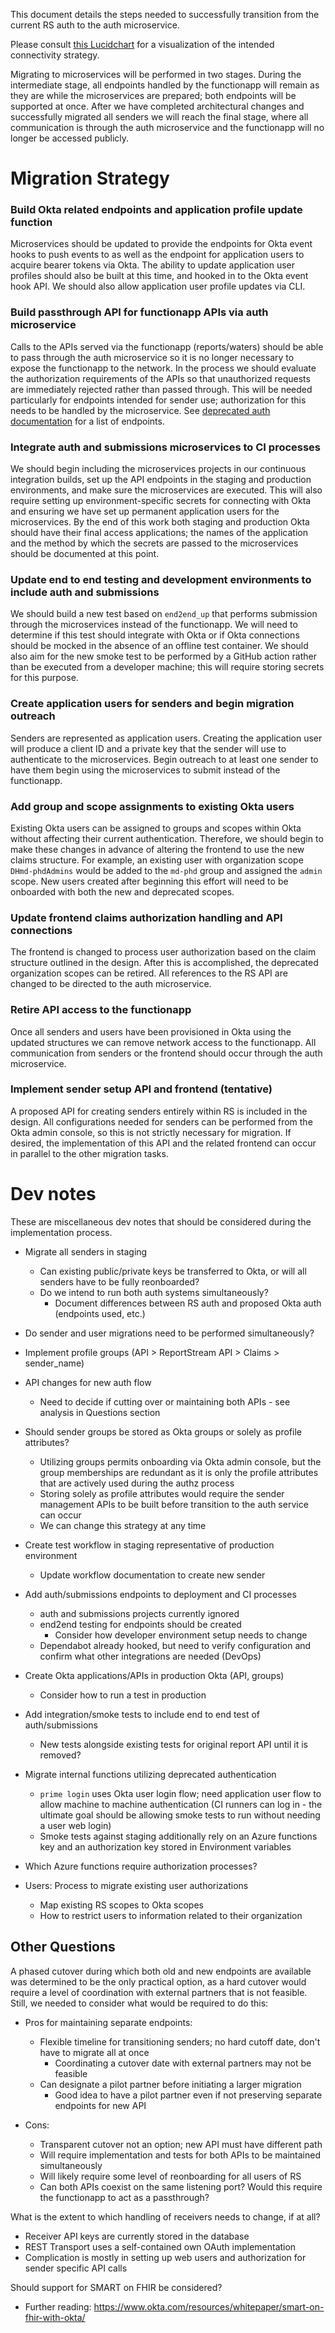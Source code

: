 This document details the steps needed to successfully transition from the current RS auth to the auth microservice.

Please consult [this Lucidchart](http://lucidgov.app/lucidchart/1ad27194-a283-4a38-85e4-132d7e9cf5e3/edit?page=~G0RZ44nv8oX) 
for a visualization of the intended connectivity strategy. 

Migrating to microservices will be performed in two stages. During the intermediate stage, all endpoints handled by the
functionapp will remain as they are while the microservices are prepared; both endpoints will be supported at once. 
After we have completed architectural changes and successfully migrated all senders we will reach the final stage, where
all communication is through the auth microservice and the functionapp will no longer be accessed publicly.

# Migration Strategy #

### Build Okta related endpoints and application profile update function ###
Microservices should be updated to provide the endpoints for Okta event hooks to push events to as well as the endpoint
for application users to acquire bearer tokens via Okta. The ability to update application user profiles should also be
built at this time, and hooked in to the Okta event hook API. We should also allow application user profile updates via 
CLI.

### Build passthrough API for functionapp APIs via auth microservice ###
Calls to the APIs served via the functionapp (reports/waters) should be able to pass through the auth microservice so it
is no longer necessary to expose the functionapp to the network. In the process we should evaluate the authorization
requirements of the APIs so that unauthorized requests are immediately rejected rather than passed through. This will be
needed particularly for endpoints intended for sender use; authorization for this needs to be handled by the
microservice. See [deprecated auth documentation](authz-deprecated-implementation.md) for a list of endpoints.

### Integrate auth and submissions microservices to CI processes ###
We should begin including the microservices projects in our continuous integration builds, set up the API endpoints in
the staging and production environments, and make sure the microservices are executed. This will also require setting up
environment-specific secrets for connecting with Okta and ensuring we have set up permanent application users for the 
microservices. By the end of this work both staging and production Okta should have their final access applications; the 
names of the application and the method by which the secrets are passed to the microservices should be documented at 
this point.

### Update end to end testing and development environments to include auth and submissions ###
We should build a new test based on `end2end_up` that performs submission through the microservices instead of the
functionapp. We will need to determine if this test should integrate with Okta or if Okta connections should be mocked
in the absence of an offline test container. We should also aim for the new smoke test to be performed by a GitHub
action rather than be executed from a developer machine; this will require storing secrets for this purpose.

### Create application users for senders and begin migration outreach ###
Senders are represented as application users. Creating the application user will produce a client ID and a private key
that the sender will use to authenticate to the microservices. Begin outreach to at least one sender to have them begin
using the microservices to submit instead of the functionapp.

### Add group and scope assignments to existing Okta users ###
Existing Okta users can be assigned to groups and scopes within Okta without affecting their current authentication.
Therefore, we should begin to make these changes in advance of altering the frontend to use the new claims structure.
For example, an existing user with organization scope `DHmd-phdAdmins` would be added to the `md-phd` group and assigned
the `admin` scope. New users created after beginning this effort will need to be onboarded with both the new and 
deprecated scopes.

### Update frontend claims authorization handling and API connections ###
The frontend is changed to process user authorization based on the claim structure outlined in the design. After this is
accomplished, the deprecated organization scopes can be retired. All references to the RS API are changed to be directed
to the auth microservice. 

### Retire API access to the functionapp ###
Once all senders and users have been provisioned in Okta using the updated structures we can remove network access to
the functionapp. All communication from senders or the frontend should occur through the auth microservice.

### Implement sender setup API and frontend (tentative) ###
A proposed API for creating senders entirely within RS is included in the design. All configurations needed for senders
can be performed from the Okta admin console, so this is not strictly necessary for migration. If desired, the 
implementation of this API and the related frontend can occur in parallel to the other migration tasks.

# Dev notes #
These are miscellaneous dev notes that should be considered during the implementation process.

* Migrate all senders in staging
    * Can existing public/private keys be transferred to Okta, or will all senders have to be fully reonboarded?
    * Do we intend to run both auth systems simultaneously?
        * Document differences between RS auth and proposed Okta auth (endpoints used, etc.)

* Do sender and user migrations need to be performed simultaneously?


* Implement profile groups (API > ReportStream API > Claims > sender_name)
* API changes for new auth flow
    * Need to decide if cutting over or maintaining both APIs - see analysis in Questions section
* Should sender groups be stored as Okta groups or solely as profile attributes?
    * Utilizing groups permits onboarding via Okta admin console, but the group memberships are redundant as it is only
      the profile attributes that are actively used during the authz process
    * Storing solely as profile attributes would require the sender management APIs to be built before transition to the
      auth service can occur
    * We can change this strategy at any time
* Create test workflow in staging representative of production environment
    * Update workflow documentation to create new sender
* Add auth/submissions endpoints to deployment and CI processes
    * auth and submissions projects currently ignored
    * end2end testing for endpoints should be created
        * Consider how developer environment setup needs to change
    * Dependabot already hooked, but need to verify configuration and confirm what other integrations are needed (DevOps)
* Create Okta applications/APIs in production Okta (API, groups)
    * Consider how to run a test in production
* Add integration/smoke tests to include end to end test of auth/submissions
    * New tests alongside existing tests for original report API until it is removed?
* Migrate internal functions utilizing deprecated authentication
    * `prime login` uses Okta user login flow; need application user flow to allow machine to machine authentication (CI
      runners can log in - the ultimate goal should be allowing smoke tests to run without needing a user web login)
    * Smoke tests against staging additionally rely on an Azure functions key and an authorization key stored in
      Environment variables
* Which Azure functions require authorization processes?
* Users: Process to migrate existing user authorizations
    * Map existing RS scopes to Okta scopes
    * How to restrict users to information related to their organization

## Other Questions ##

A phased cutover during which both old and new endpoints are available was determined to be the only practical option,
as a hard cutover would require a level of coordination with external partners that is not feasible. Still, we needed to
consider what would be required to do this:

* Pros for maintaining separate endpoints:
  * Flexible timeline for transitioning senders; no hard cutoff date, don't have to migrate all at once
    * Coordinating a cutover date with external partners may not be feasible
  * Can designate a pilot partner before initiating a larger migration
    * Good idea to have a pilot partner even if not preserving separate endpoints for new API 

* Cons:
  * Transparent cutover not an option; new API must have different path
  * Will require implementation and tests for both APIs to be maintained simultaneously
  * Will likely require some level of reonboarding for all users of RS
  * Can both APIs coexist on the same listening port? Would this require the functionapp to act as a passthrough?


What is the extent to which handling of receivers needs to change, if at all?
* Receiver API keys are currently stored in the database
* REST Transport uses a self-contained own OAuth implementation
* Complication is mostly in setting up web users and authorization for sender specific API calls

Should support for SMART on FHIR be considered?
* Further reading: https://www.okta.com/resources/whitepaper/smart-on-fhir-with-okta/
